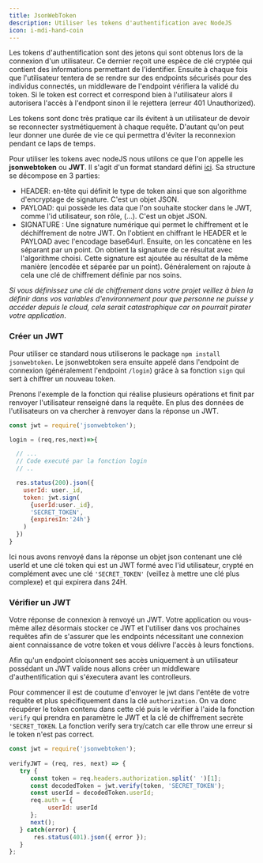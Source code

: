 ```yaml
---
title: JsonWebToken
description: Utiliser les tokens d'authentification avec NodeJS
icon: i-mdi-hand-coin
---
```


Les tokens d'authentification sont des jetons qui sont obtenus lors de la connexion d'un utilisateur. Ce dernier reçoit une espèce de clé cryptée qui contient des informations permettant de l'identifier. Ensuite à chaque fois que l'utilisateur tentera de se rendre sur des endpoints sécurisés pour des individus connectés, un middleware de l'endpoint vérifiera la validé du token. Si le token est correct et correspond bien à l'utilisateur alors il autorisera l'accès à l'endpont sinon il le rejettera (erreur 401 Unauthorized).

Les tokens sont donc très pratique car ils évitent à un utilisateur de devoir se reconnecter systmétiquement à chaque requête. D'autant qu'on peut leur donner une durée de vie ce qui permettra d'éviter la reconnexion pendant ce laps de temps.

Pour utiliser les tokens avec nodeJS nous utilons ce que l'on appelle les **jsonwebtoken** ou **JWT**. Il s'agit d'un format standard défini [ici](https://jwt.io/). Sa structure se décompose en 3 parties:

<article-image src="jwt-structure.png" alt="jwt-structure"></article-image>

- HEADER: en-tête qui définit le type de token ainsi que son  algorithme d'encryptage de signature. C'est un objet JSON.
- PAYLOAD: qui possède les data que l'on souhaite stocker dans le JWT, comme l'id utilisateur, son rôle, (...). C'est un objet JSON.
- SIGNATURE : Une signature numérique qui permet le chiffrement et le déchiffrement de notre JWT. On l'obtient en chiffrant le HEADER et le PAYLOAD avec l'encodage base64url. Ensuite, on les concatène en les séparant par un point. On obtient la signature de ce résultat avec l'algorithme choisi. Cette signature est ajoutée au résultat de la même manière (encodée et séparée par un point). Généralement on rajoute à cela une clé de chiffrement définie par nos soins.

*Si vous définissez une clé de chiffrement dans votre projet veillez à bien la définir dans vos variables d'environnement pour que personne ne puisse y accéder depuis le cloud, cela serait catastrophique car on pourrait pirater votre application*.

### Créer un JWT

Pour utiliser ce standard nous utiliserons le package `npm install jsonwebtoken`. Le jsonwebtoken sera ensuite appelé dans l'endpoint de connexion (généralement l'endpoint `/login`) grâce à sa fonction `sign` qui sert à chiffrer un nouveau token.

Prenons l'exemple de la fonction qui réalise plusieurs opérations et finit par renvoyer l'utilisateur renseigné dans la requête. En plus des données de l'utilisateurs on va chercher à renvoyer dans la réponse un JWT.

```javascript
const jwt = require('jsonwebtoken');

login = (req,res,next)=>{

  // ...
  // Code executé par la fonction login
  // ..

  res.status(200).json({
    userId: user._id,
    token: jwt.sign(
      {userId:user._id},
      'SECRET_TOKEN',
      {expiresIn:'24h'}
    )
  })
}
```

Ici nous avons renvoyé dans la réponse un objet json contenant une clé userId et une clé token qui est un JWT formé avec l'id utilisateur, crypté en complément avec une clé `'SECRET_TOKEN'` (veillez à mettre une clé plus complexe) et qui expirera dans 24H.

### Vérifier un JWT

Votre réponse de connexion à renvoyé un JWT. Votre application ou vous-même allez désormais stocker ce JWT et l'utiliser dans vos prochaines requêtes afin de s'assurer que les endpoints nécessitant une connexion aient connaissance de votre token et vous délivre l'accès à leurs fonctions.

Afin qu'un endpoint cloisonnent ses accès uniquement à un utilisateur possédant un JWT valide nous allons créer un middleware d'authentification qui s'éxecutera avant les controlleurs.

Pour commencer il est de coutume d'envoyer le jwt dans l'entête de votre requête et plus spécifiquement dans la clé `authorization`. On va donc récupérer le token contenu dans cette clé puis le vérifier à l'aide la fonction `verify` qui prendra en paramètre le JWT et la clé de chiffrement secrète `'SECRET_TOKEN`. La fonction verify sera try/catch car elle throw une erreur si le token n'est pas correct.

```javascript
const jwt = require('jsonwebtoken');
 
verifyJWT = (req, res, next) => {
   try {
      const token = req.headers.authorization.split(' ')[1];
      const decodedToken = jwt.verify(token, 'SECRET_TOKEN');
      const userId = decodedToken.userId;
      req.auth = {
           userId: userId
      };
      next();
   } catch(error) {
       res.status(401).json({ error });
   }
};
```